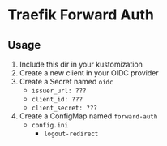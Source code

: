 # Traefik Forward Auth

## Usage

1. Include this dir in your kustomization
1. Create a new client in your OIDC provider
1. Create a Secret named `oidc`
   - `issuer_url: ???`
   - `client_id: ???`
   - `client_secret: ???`
1. Create a ConfigMap named `forward-auth`
   - `config.ini`
     - `logout-redirect`
